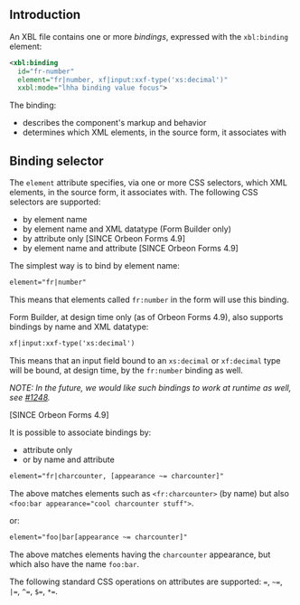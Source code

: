 ## Introduction

An XBL file contains one or more *bindings*, expressed with the `xbl:binding` element:

```xml
<xbl:binding
  id="fr-number"
  element="fr|number, xf|input:xxf-type('xs:decimal')"
  xxbl:mode="lhha binding value focus">
```

The binding:

- describes the component's markup and behavior
- determines which XML elements, in the source form, it associates with

## Binding selector

The `element` attribute specifies, via one or more CSS selectors, which XML elements, in the source form, it associates with. The following CSS selectors are supported:

- by element name
- by element name and XML datatype (Form Builder only)
- by attribute only [SINCE Orbeon Forms 4.9]
- by element name and attribute [SINCE Orbeon Forms 4.9]

The simplest way is to bind by element name:

```xml
element="fr|number"
```

This means that elements called `fr:number` in the form will use this binding.

Form Builder, at design time only (as of Orbeon Forms 4.9), also supports bindings by name and XML datatype:

```xml
xf|input:xxf-type('xs:decimal')
```

This means that an input field bound to an `xs:decimal` or `xf:decimal` type will be bound, at design time, by the `fr:number` binding as well.

*NOTE: In the future, we would like such bindings to work at runtime as well, see [#1248](https://github.com/orbeon/orbeon-forms/issues/1248).*

[SINCE Orbeon Forms 4.9]

It is possible to associate bindings by:

- attribute only
- or by name and attribute

```xml
element="fr|charcounter, [appearance ~= charcounter]"
```

The above matches elements such as `<fr:charcounter>` (by name) but also `<foo:bar appearance="cool charcounter stuff">`.

or:

```xml
element="foo|bar[appearance ~= charcounter]"
```

The above matches elements having the `charcounter` appearance, but which also have the name `foo:bar`.

The following standard CSS operations on attributes are supported: `=`, `~=`, `|=`, `^=`, `$=`, `*=`.